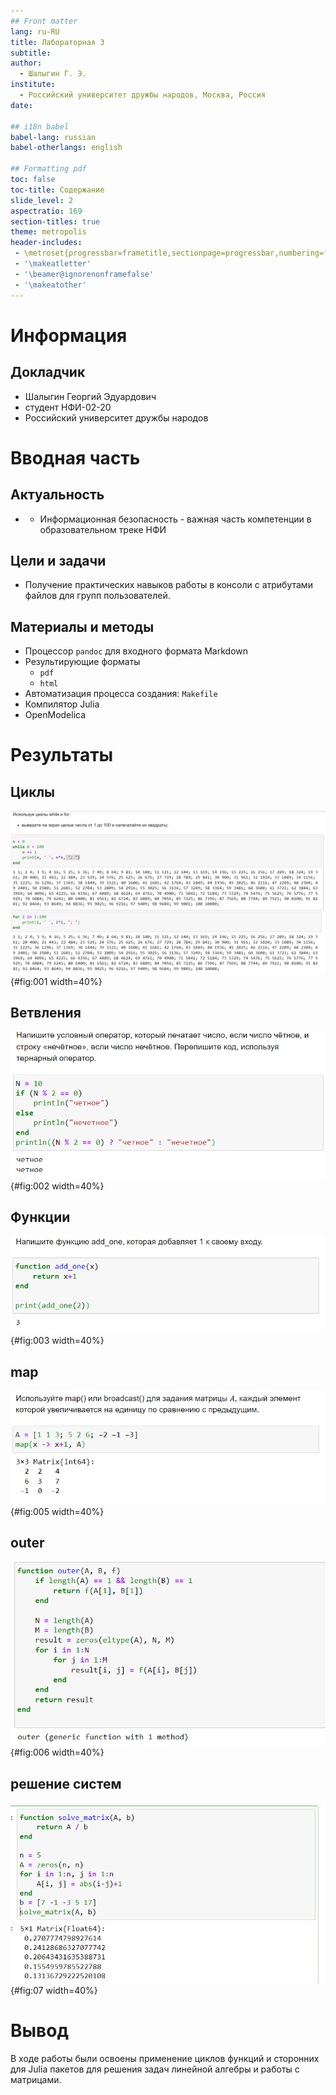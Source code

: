 ```yaml
---
## Front matter
lang: ru-RU
title: Лабораторная 3
subtitle: 
author:
  - Шалыгин Г. Э.
institute:
  - Российский университет дружбы народов, Москва, Россия
date:

## i18n babel
babel-lang: russian
babel-otherlangs: english

## Formatting pdf
toc: false
toc-title: Содержание
slide_level: 2
aspectratio: 169
section-titles: true
theme: metropolis
header-includes:
 - \metroset{progressbar=frametitle,sectionpage=progressbar,numbering=fraction}
 - '\makeatletter'
 - '\beamer@ignorenonframefalse'
 - '\makeatother'
---
```


# Информация

## Докладчик

  * Шалыгин Георгий Эдуардович
  * студент НФИ-02-20
  * Российский университет дружбы народов

# Вводная часть

## Актуальность

- - Информационная безопасность - важная часть компетенции в образовательном треке НФИ

## Цели и задачи

- Получение практических навыков работы в консоли с атрибутами файлов для групп пользователей.


## Материалы и методы

- Процессор `pandoc` для входного формата Markdown
- Результирующие форматы
  - `pdf`
  - `html`
- Автоматизация процесса создания: `Makefile`
- Компилятор Julia
- OpenModelica

# Результаты

## Циклы

![](image\11.PNG){#fig:001 width=40%}





## Ветвления

![ветвление](image\13.PNG){#fig:002 width=40%}

## Функции

![функции](image\14.PNG){#fig:003 width=40%}

## map

![map](image\15.PNG){#fig:005 width=40%}

## outer

![outer](image\23.PNG){#fig:006 width=40%}

## решение систем

![системы](image\25.PNG){#fig:07 width=40%}



# Вывод

В ходе работы были  освоены применение циклов функций и сторонних для Julia пакетов для решения задач линейной алгебры и работы с матрицами.
